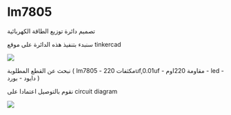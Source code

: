 # lm7805

تصميم دائرة توزيع الطاقة الكهربائية 

سنبدء بتنفيذ هذه الدائرة على موقع tinkercad 

<img src=https://user-images.githubusercontent.com/108413904/182293816-0a6e3629-6551-4bea-aa9d-468245243dcc.png >

نبحث عن القطع المطلوبة ( lm7805 - مكثفات 220uf,0.01uf - مقاومة 220اوم - led - دايود - بورد ) 

نقوم بالتوصيل اعتمادا على  circuit diagram 

<img src=https://user-images.githubusercontent.com/108413904/182294821-453f6230-0480-452f-bfd9-98663ffcf950.png >
